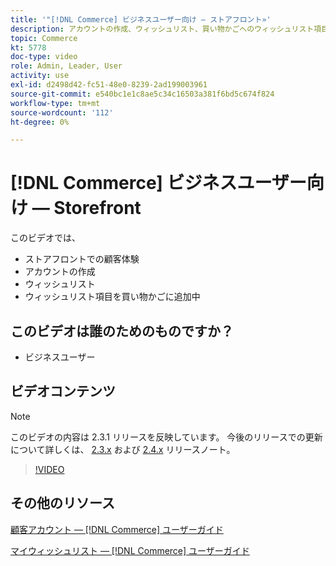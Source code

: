 ```yaml
---
title: '"[!DNL Commerce] ビジネスユーザー向け — ストアフロント»'
description: アカウントの作成、ウィッシュリスト、買い物かごへのウィッシュリスト項目の追加など、ストアフロントでの顧客体験について説明します。
topic: Commerce
kt: 5778
doc-type: video
role: Admin, Leader, User
activity: use
exl-id: d2498d42-fc51-48e0-8239-2ad199003961
source-git-commit: e540bc1e1c8ae5c34c16503a381f6bd5c674f824
workflow-type: tm+mt
source-wordcount: '112'
ht-degree: 0%

---
```


# [!DNL Commerce] ビジネスユーザー向け — Storefront

このビデオでは、

- ストアフロントでの顧客体験
- アカウントの作成
- ウィッシュリスト
- ウィッシュリスト項目を買い物かごに追加中

## このビデオは誰のためのものですか？

- ビジネスユーザー

## ビデオコンテンツ

>[!NOTE]
>
>このビデオの内容は 2.3.1 リリースを反映しています。 今後のリリースでの更新について詳しくは、 [ 2.3.x](https://devdocs.magento.com/guides/v2.3/release-notes/bk-release-notes.html) および [2.4.x](https://devdocs.magento.com/guides/v2.4/release-notes/bk-release-notes.html) リリースノート。

>[!VIDEO](https://video.tv.adobe.com/v/36188?quality=12&learn=on)

## その他のリソース

[顧客アカウント — [!DNL Commerce] ユーザーガイド](https://docs.magento.com/user-guide/customers/customer-account.html)

[マイウィッシュリスト — [!DNL Commerce] ユーザーガイド](https://docs.magento.com/user-guide/customers/account-dashboard-my-wish-list.html)
